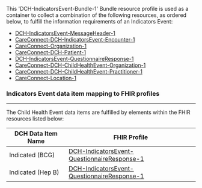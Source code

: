 This 'DCH-IndicatorsEvent-Bundle-1' Bundle resource profile is used as a container to collect a combination of the following resources, as ordered below, to fulfill the information requirements of an Indicators Event:

- [DCH-IndicatorsEvent-MessageHeader-1]
- [CareConnect-DCH-IndicatorsEvent-Encounter-1]
- [CareConnect-Organization-1]
- [CareConnect-DCH-Patient-1]
- [DCH-IndicatorsEvent-QuestionnaireResponse-1]
- [CareConnect-DCH-ChildHealthEvent-Organization-1]
- [CareConnect-DCH-ChildHealthEvent-Practitioner-1]
- [CareConnect-Location-1]

###  Indicators Event data item mapping to FHIR profiles ###
----------
The Child Health Event data items are fulfilled by elements within the FHIR resources listed below:

| DCH Data Item Name          | FHIR Profile                                       |
|-----------------------------|----------------------------------------------------|
| Indicated (BCG)             | [DCH-IndicatorsEvent-QuestionnaireResponse-1]      |
| Indicated (Hep B)           | [DCH-IndicatorsEvent-QuestionnaireResponse-1]      |
                                                                                                    

[DCH-IndicatorsEvent-MessageHeader-1]:dch-indicatorsevent-messageheader-1.html
[CareConnect-DCH-IndicatorsEvent-Encounter-1]:careconnect-dch-indicatorsevent-encounter-1.html
[CareConnect-Organization-1]:careconnect-organization-1.html
[CareConnect-DCH-Patient-1]:careconnect-dch-patient-1.html
[DCH-IndicatorsEvent-QuestionnaireResponse-1]:dch-indicatorsevent-questionnaireresponse-1.html
[CareConnect-Location-1]:careconnect-location-1.html
[CareConnect-DCH-ChildHealthEvent-Organization-1]:careconnect-dch-childhealthevent-organization-1.html
[CareConnect-DCH-ChildHealthEvent-Practitioner-1]:careconnect-dch-childhealthevent-practitioner-1.html